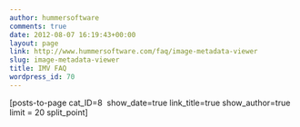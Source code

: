 ```yaml
---
author: hummersoftware
comments: true
date: 2012-08-07 16:19:43+00:00
layout: page
link: http://www.hummersoftware.com/faq/image-metadata-viewer
slug: image-metadata-viewer
title: IMV FAQ
wordpress_id: 70
---
```


[posts-to-page cat_ID=8  show_date=true link_title=true show_author=true limit = 20 split_point]
